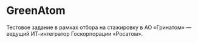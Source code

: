 # GreenAtom
Тестовое задание в рамках отбора на стажировку в АО «Гринатом» — ведущий ИТ-интегратор Госкорпорации «Росатом».

